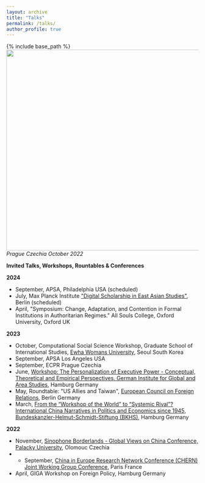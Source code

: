 ```yaml
---
layout: archive
title: "Talks"
permalink: /talks/
author_profile: true
---
```


{% include base_path %}      
<img src="https://github.com/ehsong/ehsong.github.io/blob/master/images/IMG_9745.jpg?raw=true" width="700" height="525">        
*Prague Czechia October 2022*

**Invited Talks, Workshops, Rountables & Conferences**

**2024**

- September, APSA, Philadelphia USA (scheduled)
- July, Max Planck Institute ["Digital Scholarship in East Asian Studies"](https://www.mpiwg-berlin.mpg.de/news/charting-european-d-sea-digital-scholarship-east-asian-studies), Berlin (scheduled)
- April, "Symposium: Change, Adaptation, and Contention in Formal Institutions in Authoritarian Regimes." All Souls College, Oxford University, Oxford UK

**2023**

- October, Computational Social Science Workshop, Graduate School of International Studies, [Ewha Womans University](https://www.ewha.ac.kr/ewhaen/index.do), Seoul South Korea  
- September, APSA Los Angeles USA
- September, ECPR Prague Czechia
- June, [Workshop: The Personalization of Executive Power - Conceptual, Theoretical and Empirical Perspectives. German Institute for Global and Area Studies](https://www.giga-hamburg.de/en/events/conferences-and-workshops/personalization-executive-power-conceptual-theoretical-empirical-perspectives), Hamburg Germany
- May, Roundtable: "US Allies and Taiwan", [European Council on Foreign Relations](https://ecfr.eu/), Berlin Germany
- March, [From the “Workshop of the World” to “Systemic Rival”? International China Narratives in Politics and Economics since 1945, Bundeskanzler-Helmut-Schmidt-Stiftung (BKHS)](https://www.helmut-schmidt.de/en/), Hamburg Germany     

**2022**

- November, [Sinophone Borderlands - Global Views on China Conference, Palacky University](https://sinofon.cz/surveys/), Olomouc Czechia
- - September, [China in Europe Research Network Conference (CHERN) Joint Working Group Conference](https://china-in-europe.net/chern-joint-working-group-conference-in-september-2022-at-inalco-paris/), Paris France
- April, GIGA Workshop on Foreign Policy, Hamburg Germany

